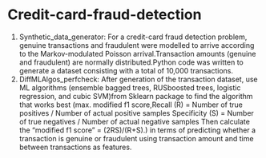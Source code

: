 # Credit-card-fraud-detection
1.	Synthetic_data_generator: For a credit-card fraud detection problem, genuine transactions and fraudulent were modelled to arrive according to the Markov-modulated Poisson arrival.Transaction amounts (genuine and fraudulent) are normally distributed.Python code was written  to generate a dataset consisting with a total of 10,000 transactions.
2.	DiffMLAlgos_perfcheck: After generation of the transaction dataset, use ML algorithms (ensemble bagged trees, RUSboosted trees, logistic regression, and cubic SVM)from Sklearn package to find the algorithm that works best (max. modified f1 score,Recall (R) = Number of true positives / Number of actual positive samples Specificity (S) = Number of true negatives / Number of actual negative samples Then calculate the “modified f1 score” = (2RS)/(R+S).) in terms of predicting whether a transaction is genuine or fraudulent using transaction amount and time between transactions as features.
